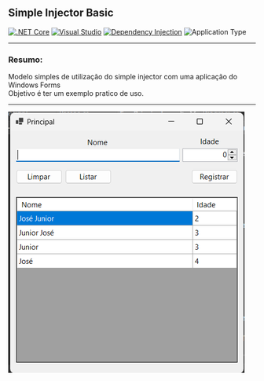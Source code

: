 ## Simple Injector Basic

[![.NET Core](https://img.shields.io/badge/.NET%20Core-6-orange.svg)](https://dotnet.microsoft.com/download/dotnet/6.0)
[![Visual Studio](https://img.shields.io/badge/Visual%20Studio-2022-purple.svg)](https://visualstudio.microsoft.com/)
[![Dependency Injection](https://img.shields.io/badge/Dependency%20Injection-Simple%20Injector-blueviolet.svg)](https://simpleinjector.org/)
![Application Type](https://img.shields.io/badge/Application%20Type-Desktop-lightgrey.svg)

---

### Resumo:

Modelo simples de utilização do simple injector com uma aplicação do Windows Forms<br>
Objetivo é ter um exemplo pratico de uso.

---

![Modelo](imgs/simpleinjectorbasic-img1.png)


